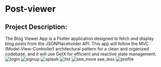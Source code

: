 # Post-viewer
## Project Description: 
The Blog Viewer App is a Flutter application designed to fetch and display 
blog posts from the JSONPlaceholder API. This app will follow the MVC 
(Model-View-Controller) architectural pattern for a clean and organized 
codebase, and it will use GetX for efficient and reactive state 
management.
![login](https://github.com/Mariam-Elgzar/Post-viewer/assets/112769243/09cccf2b-fba8-42b3-822f-7bc3d5d10af7)
![signup](https://github.com/Mariam-Elgzar/Post-viewer/assets/112769243/c3e6596a-2bf1-434c-bb4e-5a7bab5ba3fb)
![splash](https://github.com/Mariam-Elgzar/Post-viewer/assets/112769243/2d391516-d56a-49e4-9941-3cfc0f0bf8c8)
![list](https://github.com/Mariam-Elgzar/Post-viewer/assets/112769243/91b9bf42-a537-4a2f-9f36-20a74fc35044)
![see_more see_less](https://github.com/Mariam-Elgzar/Post-viewer/assets/112769243/650bd6fa-eb4f-4178-b728-070c3d59e283)
![profile](https://github.com/Mariam-Elgzar/Post-viewer/assets/112769243/8af85030-f5cb-4fe5-a2b8-531bb2fc61f9)
